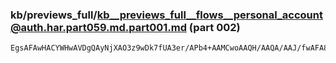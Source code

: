 ### kb/previews_full/kb__previews_full__flows__personal_account@auth.har.part059.md.part001.md (part 002)

```md
EgsAFAwHACYWHwAVDgQAyNjXAO3z9wDk7fUA3er/APb4+AAMCwoAAQH/AAQA/AAJ/fwAFA8IAB0TCgAdEAo
```

```
